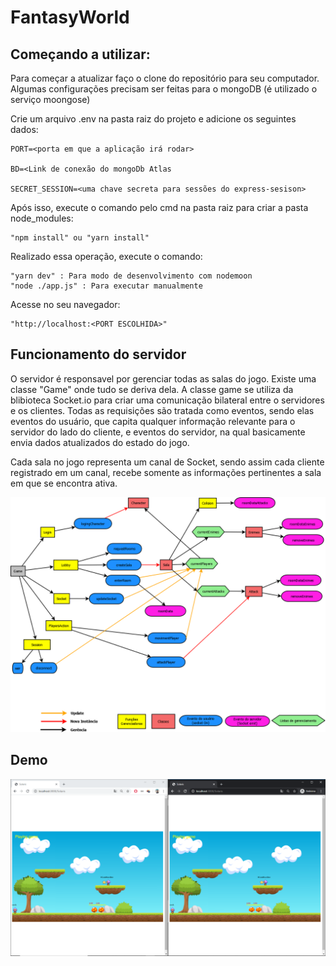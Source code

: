 # FantasyWorld

## Começando a utilizar:

Para começar a atualizar faço o clone do repositório para seu computador.
Algumas configurações precisam ser feitas para o mongoDB (é utilizado o serviço moongose)

Crie um arquivo .env na pasta raiz do projeto e adicione os seguintes dados:

    PORT=<porta em que a aplicação irá rodar>

    BD=<Link de conexão do mongoDb Atlas

    SECRET_SESSION=<uma chave secreta para sessões do express-sesison>


Após isso, execute o comando pelo cmd na pasta raiz para criar a pasta node_modules:

    "npm install" ou "yarn install"
    
    
Realizado essa operação, execute o comando:

    "yarn dev" : Para modo de desenvolvimento com nodemoon
    "node ./app.js" : Para executar manualmente 
    
Acesse no seu navegador:

    "http://localhost:<PORT ESCOLHIDA>"
    
    
## Funcionamento do servidor

O servidor é responsavel por gerenciar todas as salas do jogo. Existe uma classe "Game" onde tudo se deriva dela.
A classe game se utiliza da blibioteca Socket.io para criar uma comunicação bilateral entre o servidores e os clientes.
Todas as requisições são tratada como eventos, sendo elas eventos do usuário, que capita qualquer informação relevante
para o servidor do lado do cliente, e eventos do servidor, na qual basicamente envia dados atualizados do estado do jogo.

Cada sala no jogo representa um canal de Socket, sendo assim cada cliente registrado em um canal, recebe somente as informações pertinentes
a sala em que se encontra ativa.

![Schema Server Side](https://raw.githubusercontent.com/cesarsst/FantasyWorld/master/Diagramas/ServerSide.png?token=AHX5GNLCT4ECRYFYUVCRXL26VSN6E)


## Demo

![Schema Server Side](https://raw.githubusercontent.com/cesarsst/FantasyWorld/master/Diagramas/demo.png?token=AHX5GNOIHUO7FM76HJZO3CK6VSN6A)
